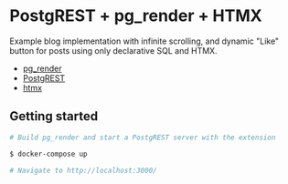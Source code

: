 # PostgREST + pg_render + HTMX

Example blog implementation with infinite scrolling, and dynamic "Like" button for posts using only declarative SQL and HTMX.

- [pg_render](https://github.com/mkaski/pg_render)
- [PostgREST](https://postgrest.org)
- [htmx](https://htmx.org)

## Getting started

```bash
# Build pg_render and start a PostgREST server with the extension

$ docker-compose up

# Navigate to http://localhost:3000/
```